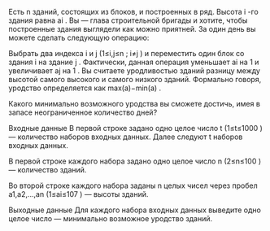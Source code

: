 ﻿Есть n
 зданий, состоящих из блоков, и построенных в ряд. Высота i
-го здания равна ai
. Вы — глава строительной бригады и хотите, чтобы построенные здания выглядели как можно приятней. За один день вы можете сделать следующую операцию:

Выбрать два индекса i
 и j
 (1≤i,j≤n
; i≠j
) и переместить один блок со здания i
 на здание j
. Фактически, данная операция уменьшает ai
 на 1
 и увеличивает aj
 на 1
.
Вы считаете уродливостью зданий разницу между высотой самого высокого и самого низкого зданий. Формально говоря, уродство определяется как max(a)−min(a)
.

Какого минимально возможного уродства вы сможете достичь, имея в запасе неограниченное количество дней?

Входные данные
В первой строке задано одно целое число t
 (1≤t≤1000
) — количество наборов входных данных. Далее следуют t
 наборов входных данных.

В первой строке каждого набора задано одно целое число n
 (2≤n≤100
) — количество зданий.

Во второй строке каждого набора заданы n
 целых чисел через пробел a1,a2,…,an
 (1≤ai≤107
) — высоты зданий.

Выходные данные
Для каждого набора входных данных выведите одно целое число — минимально возможное уродство зданий.